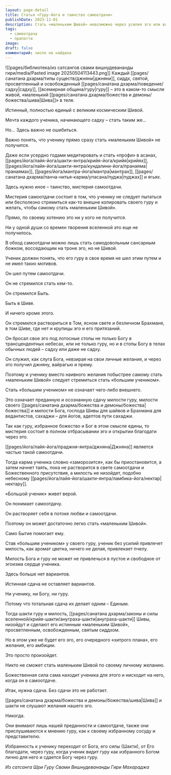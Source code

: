 ```yaml
---
layout: page-detail
title: Статья «Гуру-йога и таинство самоотдачи»
publishDate: 2023-11-01
description: Стать «маленьким Шивой» невозможно через усилия эго или внешнее подражание – только через мистерию самоотдачи, преданность и полную сдачу милости гуру и Божественного. Истинный путь – стать «большим учеником», растворяя эго в потоке любви и веры, что привлекает милость и ведет к просветлению. Только тотальная сдача делает ученика единым с гуру, Богом и шакти, и тогда просветление происходит естественно, без амбиций и личных желаний.
tags:
  - самоотдача
  - прапатти
image: 
draft: false
комментарий: число не найдена
---
```

![[pages/библиотека/из сатсангов свами вишнудевананды гири/media/Pasted image 20250504113443.png]] 
 Каждый [[pages/санатана дхарма/типы существ/джняни|джняни]], сиддх, святой, просветленный и освобожденный [[pages/санатана дхарма/поведение/садху|садху]], [[всемирная община/гуру|гуру]] – это в каком-то смысле живой, «маленький [[pages/санатана дхарма/божества и демоны/божества/шива|Шива]]» в теле.

 Истинный, полностью единый с великим космическим Шивой.

 Мечта каждого ученика, начинающего садху – стать таким же…

 Но… Здесь важно не ошибиться.

 Важно понять, что ученику прямо сразу стать «маленьким Шивой» не получится.

 Даже если усердно годами медитировать и стать «профи» в асанах, [[pages/йога/лайя-йога/шакти-янтра/крийя-йога/крийя|крийях]], [[pages/йога/лайя-йога/шакти-янтра/кундалини-йога/пранаяма|пранаямах]], [[pages/йога/мантра-йога/мантра|мантрах]], [[pages/санатана дхарма/панча-нитья-карма/упасана/пуджа|пуджах]] и ягьях.

 Здесь нужно иное – таинство, мистерия самоотдачи.

 Мистерия самоотдачи состоит в том, что ученику не следует пытаться или бесполезно стремиться как-то внешне копировать своего гуру и желать, чтобы самому стать «маленьким Шивой».

 Прямо, по своему хотению это ни у кого не получится.

 Ни у одной души со времен творения вселенной это еще не получилось.

 В обход самоотдачи можно лишь стать самодовольным сансарным божком, восседающим на троне эго, но не Шивой.

 Ученик должен понять, что его гуру в свое время не шел этим путем и не имел таких мотивов.

 Он шел путем самоотдачи.

 Он не стремился стать кем-то.

 Он стремился Быть.

 Быть в Шиве.

 И ничего кроме этого.

 Он стремился раствориться в Том, ясном свете и безличном Брахмане, в том Шиве, где нет и крупицы эго и его притязаний.

 Он бросал свое эго под лотосные стопы не только Богу в трансцендентных небесах, или не только гуру, но и в стопы Богу в телах обычных людей – садху или даже не садху.

 Он служил, как слуга Бога, невзирая на свои личные желания, и через это получил джняну, вайрагью и прему.

 Поэтому и ученику вместо наивного желания побыстрее самому стать «маленьким Шивой» следует стремиться стать «большим учеником».

 Стать «большим учеником» не означает чего-либо внешнего.

 Это означает преданную и осознанную сдачу милости гуру, милости своего [[pages/санатана дхарма/божества и демоны/божества|божества]] и милости Бога, господа Шивы для шайвов и Брахмана для ведантистов, сахаджи – для йогов, адептов пути сахаджи.

 Так как гуру, избранное божество и Бог в этом смысле едины, то мистерия состоит в полном отбрасывании эго и открытии благодати через это.

 [[pages/йога/лайя-йога/праджня-янтра/джняна|Джняна]] является частью такой самоотдачи.

 Тогда карма ученика словно «заморозится», как бы приостановится, а затем начнет таять, пока не растворится в свете самоотдачи и Божественного присутствия, а милость не низойдет, подобно небесному [[pages/йога/лайя-йога/шакти-янтра/ламбика-йога/нектар|нектару]].

 «Большой ученик» живет верой.

 Он понимает самоотдачу.

 Он растворяет себя в потоке любви и самоотдачи.

 Поэтому он может достаточно легко стать «маленьким Шивой».

 Само Бытие помогает ему.

 Став «большим учеником» у своего гуру, ученик без усилий привлечет милость, как аромат цветка, ничего не делая, привлекает пчелу.

 Милость Бога и гуру не может не привлечься в пустое и свободное от эгоизма сердце ученика.

 Здесь больше нет вариантов.

 Истинная сдача не оставляет вариантов.

 Ни ученику, ни Богу, ни гуру.

 Потому что тотальная сдача их делает одним – Единым.

 Тогда шакти гуру и милость, [[pages/санатана дхарма/законы и силы вселенной/крийя-шакти/ануграха-шакти|ануграха-шакти]] Шивы, низойдут и сделают его истинным «маленьким Шивой», просветленным, освобожденным, святым сиддхом.

 Но в этом уже не будет его эго, его очередного «хитрого плана», его желания, его амбиции.

 Это просто произойдет.

 Никто не сможет стать маленьким Шивой по своему личному желанию.

 Божественная сила сама находит ученика для этого и нисходит на него, когда он в самоотдаче.

 Итак, нужна сдача. Без сдачи это не работает.

 [[pages/санатана дхарма/божества и демоны/божества/шива|Шива]] и шакти не слушают желания нашего эго.

 Никогда.

 Они внимают лишь нашей преданности и самоотдаче, также они прислушиваются к мнению гуру, как к своему избранному сосуду и представителю.

 Избранность к ученику переходит от Бога, его силы (Шакти), от Его благодати, через гуру, когда ученик видит гуру как избранного Богом лично для него и сдается Богу через гуру.

*Из сатсанга Шри Гуру Свами Вишнудевананды Гири Махараджа*
